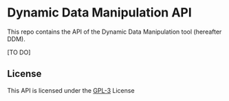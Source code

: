 # Dynamic Data Manipulation API

This repo contains the API of the Dynamic Data Manipulation tool (hereafter DDM).

[TO DO]

## License
This API is licensed under the [GPL-3](https://www.gnu.org/licenses/gpl-3.0.en.html) License